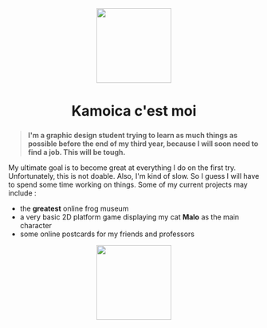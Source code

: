 <div align="center">
  <img height="150" src="https://www.picgifs.com/glitter-gifs/f/frog/picgifs-frog-664677.gif"  />
</div>

###

<h1 align="center">Kamoica c'est moi</h1>

###

> **I'm a graphic design student trying to learn as much things as possible before the end of my third year, because I will soon need to find a job. This will be tough.**

My ultimate goal is to become great at everything I do on the first try. Unfortunately, this is not doable. Also, I'm kind of slow. So I guess I will have to spend some time working on things.
Some of my current projects may include :
- the **greatest** online frog museum
- a very basic 2D platform game displaying my cat __Malo__ as the main character
- some online postcards for my friends and professors

<div align="center">
  <img height="150" src="https://i9.glitter-graphics.org/pub/1369/1369749pssfs1ja0k.gif"  />
</div>
